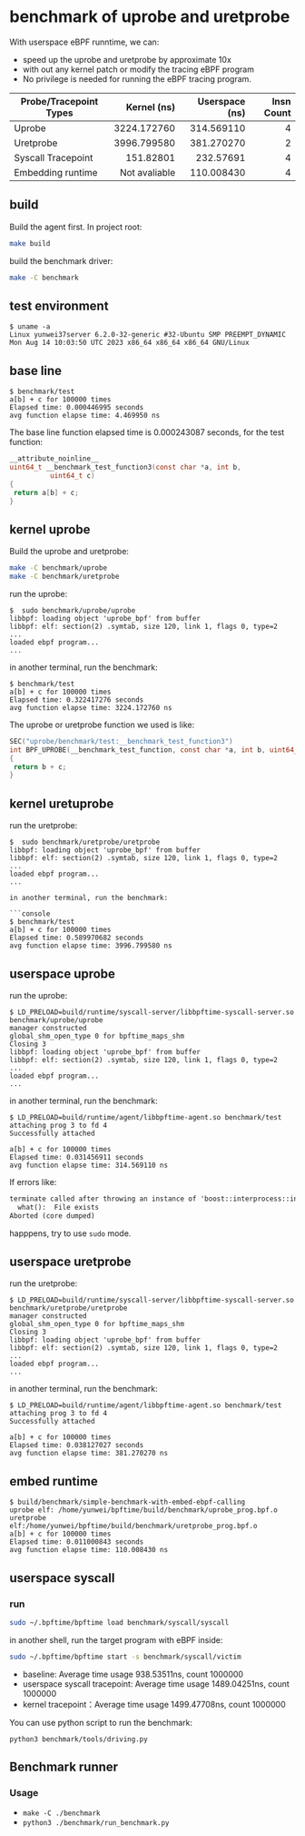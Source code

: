 # benchmark of uprobe and uretprobe

With userspace eBPF runntime, we can:

- speed up the uprobe and uretprobe by approximate 10x
- with out any kernel patch or modify the tracing eBPF program
- No privilege is needed for running the eBPF tracing program.

| Probe/Tracepoint Types | Kernel (ns)  | Userspace (ns) | Insn Count |
|------------------------|-------------:|---------------:|---------------:|
| Uprobe                 | 3224.172760  | 314.569110     | 4    |
| Uretprobe              | 3996.799580  | 381.270270     | 2    |
| Syscall Tracepoint     | 151.82801    | 232.57691      | 4    |
| Embedding runtime      | Not avaliable |  110.008430   | 4    |

## build

Build the agent first. In project root:

```sh
make build
```

build the benchmark driver:

```sh
make -C benchmark
```

## test environment

```console
$ uname -a
Linux yunwei37server 6.2.0-32-generic #32-Ubuntu SMP PREEMPT_DYNAMIC Mon Aug 14 10:03:50 UTC 2023 x86_64 x86_64 x86_64 GNU/Linux
```

## base line

```console
$ benchmark/test
a[b] + c for 100000 times
Elapsed time: 0.000446995 seconds
avg function elapse time: 4.469950 ns
```

The base line function elapsed time is 0.000243087 seconds, for the test function:

```c
__attribute_noinline__ 
uint64_t __benchmark_test_function3(const char *a, int b,
          uint64_t c)
{
 return a[b] + c;
}
```

## kernel uprobe

Build the uprobe and uretprobe:

```sh
make -C benchmark/uprobe
make -C benchmark/uretprobe
```

run the uprobe:

```console
$  sudo benchmark/uprobe/uprobe
libbpf: loading object 'uprobe_bpf' from buffer
libbpf: elf: section(2) .symtab, size 120, link 1, flags 0, type=2
...
loaded ebpf program...
...
```

in another terminal, run the benchmark:

```console
$ benchmark/test
a[b] + c for 100000 times
Elapsed time: 0.322417276 seconds
avg function elapse time: 3224.172760 ns
```

The uprobe or uretprobe function we used is like:

```c
SEC("uprobe/benchmark/test:__benchmark_test_function3")
int BPF_UPROBE(__benchmark_test_function, const char *a, int b, uint64_t c)
{
 return b + c;
}
```

## kernel uretuprobe

run the uretprobe:

```console
$  sudo benchmark/uretprobe/uretprobe
libbpf: loading object 'uprobe_bpf' from buffer
libbpf: elf: section(2) .symtab, size 120, link 1, flags 0, type=2
...
loaded ebpf program...
...

in another terminal, run the benchmark:

```console
$ benchmark/test
a[b] + c for 100000 times
Elapsed time: 0.589970682 seconds
avg function elapse time: 3996.799580 ns
```

## userspace uprobe

run the uprobe:

```console
$ LD_PRELOAD=build/runtime/syscall-server/libbpftime-syscall-server.so benchmark/uprobe/uprobe
manager constructed
global_shm_open_type 0 for bpftime_maps_shm
Closing 3
libbpf: loading object 'uprobe_bpf' from buffer
libbpf: elf: section(2) .symtab, size 120, link 1, flags 0, type=2
...
loaded ebpf program...
...
```

in another terminal, run the benchmark:

```console
$ LD_PRELOAD=build/runtime/agent/libbpftime-agent.so benchmark/test
attaching prog 3 to fd 4
Successfully attached

a[b] + c for 100000 times
Elapsed time: 0.031456911 seconds
avg function elapse time: 314.569110 ns
```

If errors like:

```txt
terminate called after throwing an instance of 'boost::interprocess::interprocess_exception'
  what():  File exists
Aborted (core dumped)
```

happpens, try to use `sudo` mode.

## userspace uretprobe

run the uretprobe:

```console
$ LD_PRELOAD=build/runtime/syscall-server/libbpftime-syscall-server.so benchmark/uretprobe/uretprobe
manager constructed
global_shm_open_type 0 for bpftime_maps_shm
Closing 3
libbpf: loading object 'uprobe_bpf' from buffer
libbpf: elf: section(2) .symtab, size 120, link 1, flags 0, type=2
...
loaded ebpf program...
...
```

in another terminal, run the benchmark:

```console
$ LD_PRELOAD=build/runtime/agent/libbpftime-agent.so benchmark/test
attaching prog 3 to fd 4
Successfully attached

a[b] + c for 100000 times
Elapsed time: 0.038127027 seconds
avg function elapse time: 381.270270 ns
```

## embed runtime

```console
$ build/benchmark/simple-benchmark-with-embed-ebpf-calling
uprobe elf: /home/yunwei/bpftime/build/benchmark/uprobe_prog.bpf.o
uretprobe elf:/home/yunwei/bpftime/build/benchmark/uretprobe_prog.bpf.o
a[b] + c for 100000 times
Elapsed time: 0.011000843 seconds
avg function elapse time: 110.008430 ns
```

## userspace syscall

### run

```sh
sudo ~/.bpftime/bpftime load benchmark/syscall/syscall
```

in another shell, run the target program with eBPF inside:

```sh
sudo ~/.bpftime/bpftime start -s benchmark/syscall/victim
```

- baseline: Average time usage 938.53511ns,  count 1000000
- userspace syscall tracepoint: Average time usage 1489.04251ns,  count 1000000
- kernel tracepoint：Average time usage 1499.47708ns,  count 1000000

You can use python script to run the benchmark:

```console
python3 benchmark/tools/driving.py
```

## Benchmark runner

### Usage
- `make -C ./benchmark`
- `python3 ./benchmark/run_benchmark.py`

